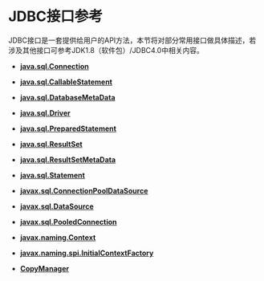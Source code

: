 # JDBC接口参考<a name="ZH-CN_TOPIC_0244721232"></a>

JDBC接口是一套提供给用户的API方法，本节将对部分常用接口做具体描述，若涉及其他接口可参考JDK1.8（软件包）/JDBC4.0中相关内容。

-   **[java.sql.Connection](java-sql-Connection.md)**  

-   **[java.sql.CallableStatement](java-sql-CallableStatement.md)**  

-   **[java.sql.DatabaseMetaData](java-sql-DatabaseMetaData.md)**  

-   **[java.sql.Driver](java-sql-Driver.md)**  

-   **[java.sql.PreparedStatement](java-sql-PreparedStatement.md)**  

-   **[java.sql.ResultSet](java-sql-ResultSet.md)**  

-   **[java.sql.ResultSetMetaData](java-sql-ResultSetMetaData.md)**  

-   **[java.sql.Statement](java-sql-Statement.md)**  

-   **[javax.sql.ConnectionPoolDataSource](javax-sql-ConnectionPoolDataSource.md)**  

-   **[javax.sql.DataSource](javax-sql-DataSource.md)**  

-   **[javax.sql.PooledConnection](javax-sql-PooledConnection.md)**  

-   **[javax.naming.Context](javax-naming-Context.md)**  

-   **[javax.naming.spi.InitialContextFactory](javax-naming-spi-InitialContextFactory.md)**  

-   **[CopyManager](CopyManager.md)**  
